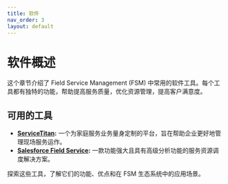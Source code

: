 ```yaml
---
title: 软件
nav_order: 3
layout: default
---
```


# 软件概述

这个章节介绍了 Field Service Management (FSM) 中常用的软件工具。每个工具都有独特的功能，帮助提高服务质量，优化资源管理，提高客户满意度。

## 可用的工具

- **[ServiceTitan](servicetitan.md):** 一个为家庭服务业务量身定制的平台，旨在帮助企业更好地管理现场服务运作。
- **[Salesforce Field Service](salesforce-fs.md):** 一款功能强大且具有高级分析功能的服务资源调度解决方案。

探索这些工具，了解它们的功能、优点和在 FSM 生态系统中的应用场景。
